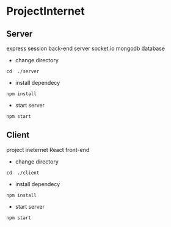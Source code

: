 # ProjectInternet


## Server
express session back-end server 
socket.io
mongodb database

* change directory
```
cd  ./server
```


* install dependecy
```
npm install 
```

* start server
```
npm start
```

## Client
project ineternet 
React front-end

* change directory
```
cd  ./client
```


* install dependecy
```
npm install 
```

* start server
```
npm start
```
